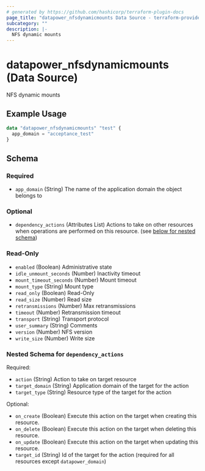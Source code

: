 ```yaml
---
# generated by https://github.com/hashicorp/terraform-plugin-docs
page_title: "datapower_nfsdynamicmounts Data Source - terraform-provider-datapower"
subcategory: ""
description: |-
  NFS dynamic mounts
---
```


# datapower_nfsdynamicmounts (Data Source)

NFS dynamic mounts

## Example Usage

```terraform
data "datapower_nfsdynamicmounts" "test" {
  app_domain = "acceptance_test"
}
```

<!-- schema generated by tfplugindocs -->
## Schema

### Required

- `app_domain` (String) The name of the application domain the object belongs to

### Optional

- `dependency_actions` (Attributes List) Actions to take on other resources when operations are performed on this resource. (see [below for nested schema](#nestedatt--dependency_actions))

### Read-Only

- `enabled` (Boolean) Administrative state
- `idle_unmount_seconds` (Number) Inactivity timeout
- `mount_timeout_seconds` (Number) Mount timeout
- `mount_type` (String) Mount type
- `read_only` (Boolean) Read-Only
- `read_size` (Number) Read size
- `retransmissions` (Number) Max retransmissions
- `timeout` (Number) Retransmission timeout
- `transport` (String) Transport protocol
- `user_summary` (String) Comments
- `version` (Number) NFS version
- `write_size` (Number) Write size

<a id="nestedatt--dependency_actions"></a>
### Nested Schema for `dependency_actions`

Required:

- `action` (String) Action to take on target resource
- `target_domain` (String) Application domain of the target for the action
- `target_type` (String) Resource type of the target for the action

Optional:

- `on_create` (Boolean) Execute this action on the target when creating this resource.
- `on_delete` (Boolean) Execute this action on the target when deleting this resource.
- `on_update` (Boolean) Execute this action on the target when updating this resource.
- `target_id` (String) Id of the target for the action (required for all resources except `datapower_domain`)
